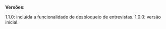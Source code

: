 **Versões**:

1.1.0: incluída a funcionalidade de desbloqueio de entrevistas.
1.0.0: versão inicial.